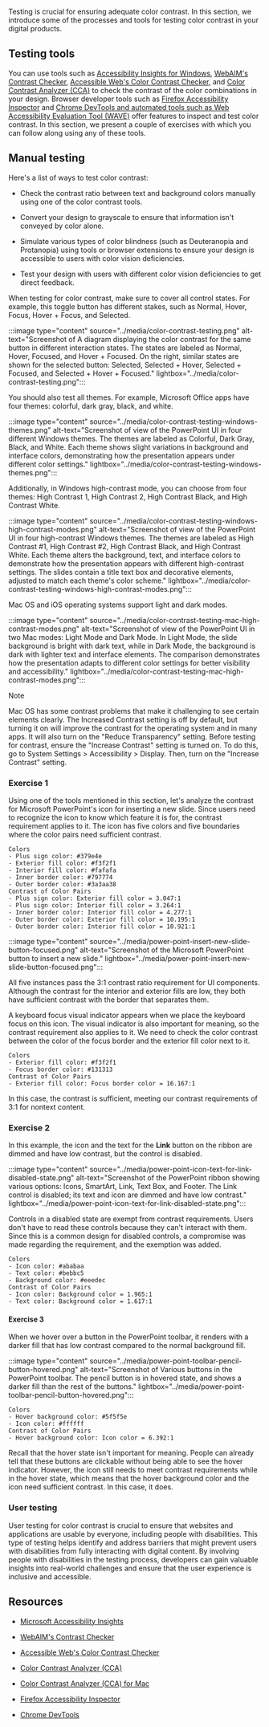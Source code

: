 Testing is crucial for ensuring adequate color contrast. In this section, we introduce some of the processes and tools for testing color contrast in your digital products. 

## Testing tools

You can use tools such as [Accessibility Insights for Windows](https://accessibilityinsights.io/docs/windows/overview/), [WebAIM's Contrast Checker](https://webaim.org/resources/contrastchecker/), [Accessible Web's Color Contrast Checker](https://accessibleweb.com/color-contrast-checker/), and [Color Contrast Analyzer (CCA)](https://www.tpgi.com/color-contrast-checker/) to check the contrast of the color combinations in your design. Browser developer tools such as [Firefox Accessibility Inspector](https://developer.mozilla.org/en-US/docs/Web/Accessibility/Understanding_WCAG/Perceivable/Color_contrast) and [Chrome DevTools](https://developer.chrome.com/docs/devtools)[ and automated tools such as ](https://developer.chrome.com/docs/devtools)[Web Accessibility Evaluation Tool (WAVE)](https://wave.webaim.org/) offer features to inspect and test color contrast. In this section, we present a couple of exercises with which you can follow along using any of these tools. 

## Manual testing

Here's a list of ways to test color contrast:

- Check the contrast ratio between text and background colors manually using one of the color contrast tools.

- Convert your design to grayscale to ensure that information isn't conveyed by color alone.

- Simulate various types of color blindness (such as Deuteranopia and Protanopia) using tools or browser extensions to ensure your design is accessible to users with color vision deficiencies.

- Test your design with users with different color vision deficiencies to get direct feedback.

When testing for color contrast, make sure to cover all control states. For example, this toggle button has different stakes, such as Normal, Hover, Focus, Hover + Focus, and Selected. 

:::image type="content" source="../media/color-contrast-testing.png" alt-text="Screenshot of A diagram displaying the color contrast for the  same button in different interaction states. The states are labeled as  Normal, Hover, Focused, and Hover + Focused. On the right, similar states are shown for the selected button: Selected, Selected + Hover,  Selected + Focused, and Selected + Hover + Focused." lightbox="../media/color-contrast-testing.png":::

You should also test all themes. For example, Microsoft Office apps have four themes: colorful, dark gray, black, and white. 

:::image type="content" source="../media/color-contrast-testing-windows-themes.png" alt-text="Screenshot of view of the PowerPoint UI in four different Windows  themes. The themes are labeled as Colorful, Dark Gray, Black, and White. Each theme shows slight variations in background and interface colors, demonstrating how the presentation appears under different color settings." lightbox="../media/color-contrast-testing-windows-themes.png":::

Additionally, in Windows high-contrast mode, you can choose from four themes: High Contrast 1, High Contrast 2, High Contrast Black, and High Contrast White. 

:::image type="content" source="../media/color-contrast-testing-windows-high-contrast-modes.png" alt-text="Screenshot of view of the PowerPoint UI in four high-contrast Windows themes. The themes are labeled as High Contrast #1, High Contrast #2,  High Contrast Black, and High Contrast White. Each theme alters the  background, text, and interface colors to demonstrate how the presentation appears with different high-contrast settings. The slides contain a title text box and decorative elements, adjusted to match each theme's color scheme." lightbox="../media/color-contrast-testing-windows-high-contrast-modes.png":::

Mac OS and iOS operating systems support light and dark modes.

:::image type="content" source="../media/color-contrast-testing-mac-high-contrast-modes.png" alt-text="Screenshot of view of the PowerPoint UI in two Mac modes: Light Mode and Dark Mode. In Light Mode, the slide background is bright with dark  text, while in Dark Mode, the background is dark with lighter text and  interface elements. The comparison demonstrates how the presentation adapts to different color settings for better visibility and accessibility." lightbox="../media/color-contrast-testing-mac-high-contrast-modes.png":::

> [!NOTE]
> Mac OS has some contrast problems that make it challenging to see certain elements clearly. The Increased Contrast setting is off by default, but turning it on will improve the contrast for the operating system and in many apps. It will also turn on the "Reduce Transparency" setting. Before testing for contrast, ensure the "Increase Contrast" setting is turned on. To do this, go to System Settings > Accessibility > Display. Then, turn on the "Increase Contrast" setting.

### Exercise 1

Using one of the tools mentioned in this section, let's analyze the contrast for Microsoft PowerPoint's icon for inserting a new slide. Since users need to recognize the icon to know which feature it is for, the contrast requirement applies to it. The icon has five colors and five boundaries where the color pairs need sufficient contrast. 

```
Colors
- Plus sign color: #379e4e
- Exterior fill color: #f3f2f1
- Interior fill color: #fafafa
- Inner border color: #797774
- Outer border color: #3a3aa38
Contrast of Color Pairs
- Plus sign color: Exterior fill color = 3.047:1
- Plus sign color: Interior fill color = 3.264:1
- Inner border color: Interior fill color = 4.277:1
- Outer border color: Exterior fill color = 10.195:1
- Outer border color: Interior fill color = 10.921:1
```

:::image type="content" source="../media/power-point-insert-new-slide-button-focused.png" alt-text="Screenshot of the Microsoft PowerPoint button to insert a new slide." lightbox="../media/power-point-insert-new-slide-button-focused.png":::

All five instances pass the 3:1 contrast ratio requirement for UI components. Although the contrast for the interior and exterior fills are low, they both have sufficient contrast with the border that separates them. 

A keyboard focus visual indicator appears when we place the keyboard focus on this icon. The visual indicator is also important for meaning, so the contrast requirement also applies to it. We need to check the color contrast between the color of the focus border and the exterior fill color next to it.

```
Colors
- Exterior fill color: #f3f2f1
- Focus border color: #131313
Contrast of Color Pairs
- Exterior fill color: Focus border color = 16.167:1
```

In this case, the contrast is sufficient, meeting our contrast requirements of 3:1 for nontext content. 


### Exercise 2

In this example, the icon and the text for the **Link** button on the ribbon are dimmed and have low contrast, but the control is disabled. 

:::image type="content" source="../media/power-point-icon-text-for-link-disabled-state.png" alt-text="Screenshot of the PowerPoint ribbon showing various options: Icons, SmartArt, Link, Text Box, and Footer. The Link control is disabled; its text and icon are dimmed and have low contrast." lightbox="../media/power-point-icon-text-for-link-disabled-state.png":::

Controls in a disabled state are exempt from contrast requirements. Users don't have to read these controls because they can't interact with them. Since this is a common design for disabled controls, a compromise was made regarding the requirement, and the exemption was added.

```
Colors
- Icon color: #ababaa
- Text color: #bebbc5
- Background color: #eeedec
Contrast of Color Pairs
- Icon color: Background color = 1.965:1
- Text color: Background color = 1.617:1
```

#### Exercise 3

When we hover over a button in the PowerPoint toolbar, it renders with a darker fill that has low contrast compared to the normal background fill. 

:::image type="content" source="../media/power-point-toolbar-pencil-button-hovered.png" alt-text="Screenshot of Various buttons in the PowerPoint toolbar. The  pencil button is in hovered state, and shows a darker fill than the rest of  the buttons." lightbox="../media/power-point-toolbar-pencil-button-hovered.png":::

```
Colors
- Hover background color: #5f5f5e
- Icon color: #ffffff
Contrast of Color Pairs
- Hover background color: Icon color = 6.392:1
```

Recall that the hover state isn't important for meaning. People can already tell that these buttons are clickable without being able to see the hover indicator. However, the icon still needs to meet contrast requirements while in the hover state, which means that the hover background color and the icon need sufficient contrast. In this case, it does. 

### User testing

User testing for color contrast is crucial to ensure that websites and applications are usable by everyone, including people with disabilities. This type of testing helps identify and address barriers that might prevent users with disabilities from fully interacting with digital content. By involving people with disabilities in the testing process, developers can gain valuable insights into real-world challenges and ensure that the user experience is inclusive and accessible. 

## Resources 

- [Microsoft Accessibility Insights](https://accessibilityinsights.io/)

- [WebAIM's Contrast Checker](https://webaim.org/resources/contrastchecker/)

- [Accessible Web's Color Contrast Checker](https://accessibleweb.com/color-contrast-checker/)

- [Color Contrast Analyzer (CCA)](https://developer.paciellogroup.com/resources/contrastanalyser/)

- [Color Contrast Analyzer (CCA) for Mac](https://www.tpgi.com/color-contrast-checker/)

- [Firefox Accessibility Inspector](https://developer.mozilla.org/en-US/docs/Web/Accessibility/Understanding_WCAG/Perceivable/Color_contrast) 

- [Chrome DevTools](https://developer.chrome.com/docs/devtools)

